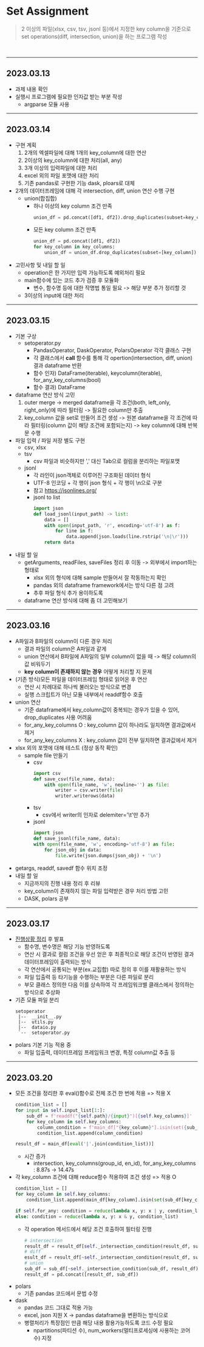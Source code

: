 # Set Assignment
> 2 이상의 파일(xlsx, csv, tsv, jsonl 등)에서 지정한 key column을 기준으로 set operations(diff, intersection, union)을 하는 프로그램 작성

<br>

---

## 2023.03.13
* 과제 내용 확인
* 실행시 프로그램에 필요한 인자값 받는 부분 작성
    * argparse 모듈 사용

---

## 2023.03.14
* 구현 계획
   1. 2개의 엑셀파일에 대해 1개의 key_column에 대한 연산
   2. 2이상의 key_column에 대한 처리(all, any)
   3. 3개 이상의 입력파일에 대한 처리
   4. excel 외의 파일 포맷에 대한 처리
   5. 기존 pandas로 구현한 기능 dask, ploars로 대체
* 2개의 데이터프레임에 대해 각 intersection, diff, union 연산 수행 구현
    <!-- * intersection(교집합)
        - 하나 이상의 key column 조건 만족
            ~~~python
            for key_column in key_columns:
                df1_set, df2_set = set(df1[key_column]), set(df2[key_column])
                if key_column == key_columns[0]:
                    inter_df = df1[df1[key_column].isin(df1_set&df2_set)]
                else:
                    inter_df = pd.concat([inter_df, df1[df1[key_column].isin(df1_set&df2_set)]], ignore_index=True).drop_duplicates()
            ~~~
        - 모든 key column 조건 만족
            ~~~python
            for key_column in key_columns:
                df1_set, df2_set = set(df1[key_column]), set(df2[key_column])
                df1 = df1[df1[key_column].isin(df1_set&df2_set)]
                df2 = df2[df2[key_column].isin(df1_set&df2_set)]
            inter_df = df1
            ~~~
    * diff(차집합)
        - 하나 이상의 key column 조건 만족
            ~~~python
            for key_column in key_columns:
                df1_set, df2_set = set(df1[key_column]), set(df2[key_column])
                df1 = df1[df1[key_column].isin(df1_set-df2_set)]
                df2 = df2[df2[key_column].isin(df2_set-df1_set)]
            diff_df = df1
            ~~~
        - 모든 key column 조건 만족
            ~~~python
            for key_column in key_columns:
                df1_set, df2_set = set(df1[key_column]), set(df2[key_column])
                if key_column == key_columns[0]:
                    diff_df = df1[df1[key_column].isin(df1_set-df2_set)]
                else:
                    diff_df = pd.concat([diff_df, df1[df1[key_column].isin(df1_set-df2_set)]]).drop_duplicates()
            ~~~ -->
    * union(합집합)
        - 하나 이상의 key column 조건 만족
            ~~~python
            union_df = pd.concat([df1, df2]).drop_duplicates(subset=key_columns)
            ~~~
        - 모든 key column 조건 만족
            ~~~python
            union_df = pd.concat([df1, df2])
            for key_column in key_columns:
                union_df = union_df.drop_duplicates(subset=[key_column])            
            ~~~
* 고민사항 및 내일 할 일
    * operation은 한 가지만 입력 가능하도록 예외처리 필요
    * main함수에 있는 코드 추가 검증 후 모듈화
        * 변수, 함수명 등에 대한 작명법 통일 필요 -> 해당 부분 추가 정리할 것
    * 3이상의 input에 대한 처리

---

## 2023.03.15
* 기본 구상
    * setoperator.py 
        - PandasOperator, DaskOperator, PolarsOperator 각각 클래스 구현
        - 각 클래스에서 __call__ 함수를 통해 각 opertion(intersection, diff, union) 결과 dataframe 반환
        - 함수 인자\) DataFrame(iterable), keycolumn(iterable), for_any_key_columns(bool)
        - 함수 결과\) DataFrame
* dataframe 연산 방식 고민
    1. outer merge -> merged dataframe을 각 조건(both, left_only, right_only)에 따라 필터링 -> 필요한 column만 추출
    2. key_column 값을 set로 만들어 조건 생성 -> 원본 dataframe을 각 조건에 따라 필터링(column 값이 해당 조건에 포함되는지) -> key column에 대해 반복문 수행
* 파일 입력 / 파일 저장 별도 구현
    * csv, xlsx
    * tsv 
        - csv 파일과 비슷하지만 ',' 대신 Tab으로 컬럼을 분리하는 파일포맷
    * jsonl 
        - 각 라인이 json객체로 이루어진 구조화된 데이터 형식
        - UTF-8 인코딩 + 각 행이 json 형식 + 각 행이 \n으로 구분
        - 참고 https://jsonlines.org/
        - jsonl to list
            ~~~python
            import json
            def load_jsonl(input_path) -> list:
                data = []
                with open(input_path, 'r', encoding='utf-8') as f:
                    for line in f:
                        data.append(json.loads(line.rstrip('\n|\r')))
                return data
            ~~~
* 내일 할 일
    * getArguments, readFiles, saveFiles 정리 후 이동 -> 외부에서 import하는 형태로
        * xlsx 외의 형식에 대해 sample 만들어서 잘 작동하는지 확인
        * pandas 외의 dataframe framework에서는 방식 다른 점 고려
        * 추후 파일 형식 추가 용이하도록
    * dataframe 연산 방식에 대해 좀 더 고민해보기

---

## 2023.03.16
* A파일과 B파일의 column이 다른 경우 처리
    * 결과 파일의 column은 A파일과 같게
    * union 연산에서 B파일에 A파일의 일부 column이 없을 때 -> 해당 column의 값 비워두기
    * **key column이 존재하지 않는 경우** 어떻게 처리할 지 문제
* (기존 방식)모든 파일을 데이터프레임 형태로 읽어온 후 연산 
    * 연산 시 차례대로 하나씩 불러오는 방식으로 변경
    * 실행 스크립트가 아닌 모듈 내부에서 readdf함수 호출
* union 연산
    * 기준 dataframe에서 key_column값이 중복되는 경우가 있을 수 있어, drop_duplicates 사용 어려움
    * for_any_key_columns O : key_column 값이 하나라도 일치하면 결과값에서 제거
    * for_any_key_columns X : key_column 값이 전부 일치하면 결과값에서 제거
* xlsx 외의 포맷에 대해 테스트 (정상 동작 확인)
    * sample file 만들기
        - csv
            ~~~python
            import csv
            def save_csv(file_name, data):
                with open(file_name, 'w', newline='') as file:
                    writer = csv.writer(file)
                    writer.writerows(data)
            ~~~
        - tsv
            - csv에서 writer의 인자로 delemiter='\t'만 추가
        - jsonl
            ~~~~python
            import json
            def save_jsonl(file_name, data):
            with open(file_name, 'w', encoding='utf-8') as file:
                for json_obj in data:
                    file.write(json.dumps(json_obj) + '\n')
            ~~~~
* getargs, readdf, savedf 함수 위치 조정
* 내일 할 일
    * 지금까지의 진행 내용 정리 후 리뷰
    * key_column이 존재하지 않는 파일 입력받은 경우 처리 방법 고민
    * DASK, polars 공부

---

## 2023.03.17
* [진행상황 정리](https://nifty-aftershave-2ff.notion.site/set-operations-baef0e0acb03448aa8ef363c4d23b5cf) 후 발표
    * 함수명, 변수명은 해당 기능 반영하도록
    * 연산 시 결과로 컬럼 조건을 우선 얻은 후 최종적으로 해당 조건이 반영된 결과 데이터프레임이 출력되는 방식
    * 각 연산에서 공통되는 부분(ex.교집합) 따로 정의 후 이를 재활용하는 방식
    * 파일 입출력 등 타기능을 수행하는 부분은 다른 파일로 분리
    * 부모 클래스 정의한 다음 이를 상속하여 각 프레임워크별 클래스에서 정의하는 방식으로 추상화
* 기존 모듈 파일 분리
    ~~~
    setoperator
     |--  __init__.py
     |--  utils.py
     |--  dataio.py
     `--  setoperator.py
    ~~~
* polars 기본 기능 적용 중
    * 파일 입출력, 데이터프레임 프레임워크 변경, 특정 column값 추출 등

---

## 2023.03.20
* 모든 조건을 정리한 후 eval()함수로 전체 조건 한 번에 적용 => 적용 X
    ~~~python
    condition_list = []
    for input in self.input_list[1:]:
        sub_df = f'readdf("{self.path}/{input}")[{self.key_columns}]'
        for key_column in self.key_columns:
            column_condition = f'main_df["{key_column}"].isin(set({sub_df}["{key_column}"]))'
            condition_list.append(column_condition)
    
    result_df = main_df[eval('|'.join(condition_list))]
    ~~~
    * 시간 증가 
        - intersection, key_columns(group_id, en_id), for_any_key_columns : 8.87s -> 14.47s
* 각 key_column 조건에 대해 reduce함수 적용하여 조건 생성 => 적용 O
    ~~~python
    condition_list = []
    for key_column in self.key_columns:
        condition_list.append(main_df[key_column].isin(set(sub_df[key_column])))
    
    if self.for_any: condition = reduce(lambda x, y: x | y, condition_list)
    else: condition = reduce(lambda x, y: x & y, condition_list)
    ~~~
    * 각 operation 메서드에서 해당 조건 호출하여 필터링 진행
        ~~~python
        # intersection
        result_df = result_df[self._intersection_condition(result_df, sub_df)]
        # diff
        esult_df = result_df[~self._intersection_condition(result_df, sub_df)]
        # union
        sub_df = sub_df[~self._intersection_condition(sub_df, result_df)]        
        result_df = pd.concat([result_df, sub_df])
        ~~~
* polars
    * 기존 pandas 코드에서 문법 수정
* dask
    * pandas 코드 그대로 적용 가능
    * excel, json 지원 X -> pandas dataframe을 변환하는 방식으로
    * 병렬처리가 특장점인 만큼 해당 내용 활용가능하도록 코드 수정 필요
        - npartitions(파티션 수), num_workers(멀티프로세싱에 사용하는 코어 수) 지정